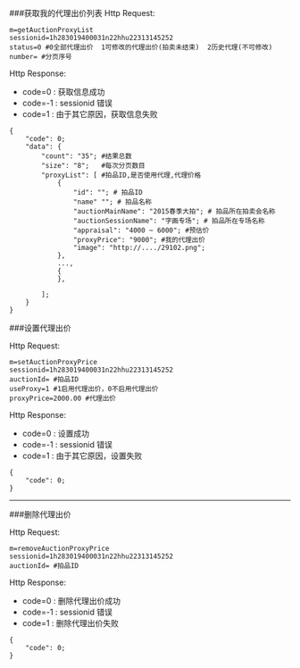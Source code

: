###获取我的代理出价列表
Http Request: 

```
m=getAuctionProxyList
sessionid=1h283019400031n22hhu22313145252
status=0 #0全部代理出价  1可修改的代理出价(拍卖未结束)  2历史代理(不可修改)
number= #分页序号
```

Http Response:

- code=0 : 获取信息成功
- code=-1 : sessionid 错误
- code=1 : 由于其它原因，获取信息失败  

``` 
{ 
    "code": 0;
    "data": {
    	"count": "35"; #结果总数
    	"size": "8";   #每次分页数目
    	"proxyList": [ #拍品ID,是否使用代理,代理价格
    	    {
    	        "id": ""; # 拍品ID
    	        "name" ""; # 拍品名称
    	        "auctionMainName": "2015春季大拍"; # 拍品所在拍卖会名称
    	        "auctionSessionName": "字画专场"; # 拍品所在专场名称
    	        "appraisal": "4000 ~ 6000"; #预估价
    	        "proxyPrice": "9000"; #我的代理出价
                "image": "http://..../29102.png"; 
    	    },
    	    ...,
    	    {
    	    },
    	   
    	];    	
    }
} 
```

###设置代理出价

Http Request: 

```
m=setAuctionProxyPrice
sessionid=1h283019400031n22hhu22313145252
auctionId= #拍品ID
useProxy=1 #1启用代理出价，0不启用代理出价
proxyPrice=2000.00 #代理出价
```
Http Response:

- code=0 : 设置成功
- code=-1 : sessionid 错误
- code=1 : 由于其它原因，设置失败

``` 
{ 
    "code": 0;
} 
```

---
###删除代理出价

Http Request: 

```
m=removeAuctionProxyPrice
sessionid=1h283019400031n22hhu22313145252
auctionId= #拍品ID
```
Http Response:

- code=0 : 删除代理出价成功
- code=-1 : sessionid 错误
- code=1 : 删除代理出价失败

``` 
{ 
    "code": 0;
} 
```
